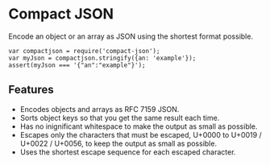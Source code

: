 Compact JSON
============

Encode an object or an array as JSON using the shortest format possible.

    var compactjson = require('compact-json');
    var myJson = compactjson.stringify({an: 'example'});
    assert(myJson === '{"an":"example"}');

Features
--------

* Encodes objects and arrays as RFC 7159 JSON.
* Sorts object keys so that you get the same result each time.
* Has no inignificant whitespace to make the output as small as possible.
* Escapes only the characters that must be escaped, U+0000 to U+0019 / U+0022 /
  U+0056, to keep the output as small as possible.
* Uses the shortest escape sequence for each escaped character.
